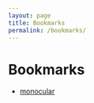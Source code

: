 ```yaml
---
layout: page
title: Bookmarks
permalink: /bookmarks/
---
```


# Bookmarks 

* [monocular](https://github.com/kubernetes-helm/monocular)
